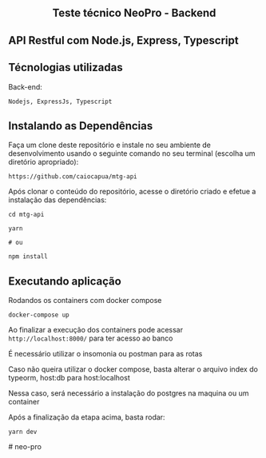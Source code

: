 <h2 align="center">
Teste técnico NeoPro - Backend
</h2>

## API Restful com Node.js, Express, Typescript
## Técnologias utilizadas
Back-end:
```
Nodejs, ExpressJs, Typescript
```


## Instalando as Dependências
Faça um clone deste repositório e instale no seu ambiente de desenvolvimento usando o seguinte comando no seu terminal (escolha um diretório apropriado):

```
https://github.com/caiocapua/mtg-api
```

Após clonar o conteúdo do repositório, acesse o diretório criado e efetue a instalação das dependências:

```
cd mtg-api

yarn

# ou

npm install
```
## Executando aplicação
Rodandos os containers com docker compose
```
docker-compose up
```

Ao finalizar a execução dos containers pode acessar `http://localhost:8000/` para ter acesso ao banco

É necessário utilizar o insomonia ou postman para as rotas

Caso não queira utilizar o docker compose, basta alterar o arquivo index do typeorm,  host:db para host:localhost

Nessa caso, será necessário a instalação do postgres na maquina ou um container

Após a finalização da etapa acima, basta rodar:

```
yarn dev
```
#   n e o - p r o  
 